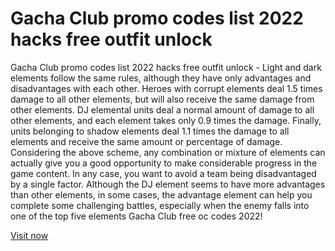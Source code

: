 # Gacha Club promo codes list 2022 hacks free outfit unlock

Gacha Club promo codes list 2022 hacks free outfit unlock - Light and dark elements follow the same rules, although they have only advantages and disadvantages with each other. Heroes with corrupt elements deal 1.5 times damage to all other elements, but will also receive the same damage from other elements. DJ elemental units deal a normal amount of damage to all other elements, and each element takes only 0.9 times the damage. Finally, units belonging to shadow elements deal 1.1 times the damage to all elements and receive the same amount or percentage of damage. Considering the above scheme, any combination or mixture of elements can actually give you a good opportunity to make considerable progress in the game content. In any case, you want to avoid a team being disadvantaged by a single factor. Although the DJ element seems to have more advantages than other elements, in some cases, the advantage element can help you complete some challenging battles, especially when the enemy falls into one of the top five elements Gacha Club free oc codes 2022!

<a href="https://www.myget.org/feed/gacha-club-hacks/package/nuget/Gacha.Club.promo.codes.2022">Visit now</a>
